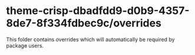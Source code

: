# theme-crisp-dbadfdd9-d0b9-4357-8de7-8f334fdbec9c/overrides

This folder contains overrides which will automatically be required by package users.
